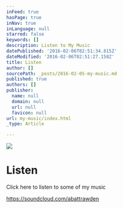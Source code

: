 ```yaml
---
inFeed: true
hasPage: true
inNav: true
inLanguage: null
starred: false
keywords: []
description: Listen to My Music
datePublished: '2016-02-06T02:51:34.815Z'
dateModified: '2016-02-06T02:51:27.158Z'
title: Listen
author: []
sourcePath: _posts/2016-02-05-my-music.md
published: true
authors: []
publisher:
  name: null
  domain: null
  url: null
  favicon: null
url: my-music/index.html
_type: Article

---
```

![](https://the-grid-user-content.s3-us-west-2.amazonaws.com/5b87297e-6bc2-4d24-8c87-6a23849480a4.jpg)

# Listen

Click here to listen to some of my  music

[https://soundcloud.com/abattrawden ][0]

[0]: https://soundcloud.com/abattrawden